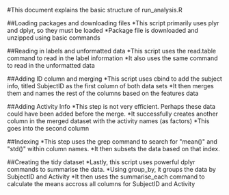 #This document explains the basic structure of run_analysis.R

##Loading packages and downloading files
*This script primarily uses plyr and dplyr, so they must be loaded
*Package file is downloaded and unzipped using basic commands

##Reading in labels and unformatted data
*This script uses the read.table command to read in the label information
*It also uses the same command to read in the unformatted data

##Adding ID column and merging
*This script uses cbind to add the subject info, titled SubjectID as the first column of both data sets
*It then merges them and names the rest of the columns based on the features data

##Adding Activity Info
*This step is not very efficient.  Perhaps these data could have been added before the merge.
*It successfully creates another column in the merged dataset with the activity names (as factors)
*This goes into the second column

##Indexing
*This step uses the grep command to search for "mean()" and "std()" within column names.
*It then subsets the data based on that index.

##Creating the tidy dataset
*Lastly, this script uses powerful dplyr commands to summarise the data.
*Using group_by, it groups the data by SubjectID and Activity
*It then uses the summarise_each command to calculate the means accross all columns for SubjectID and Activity
